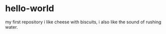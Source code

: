 # hello-world
my first repository
i like cheese with biscuits, i also like the sound of rushing water.
